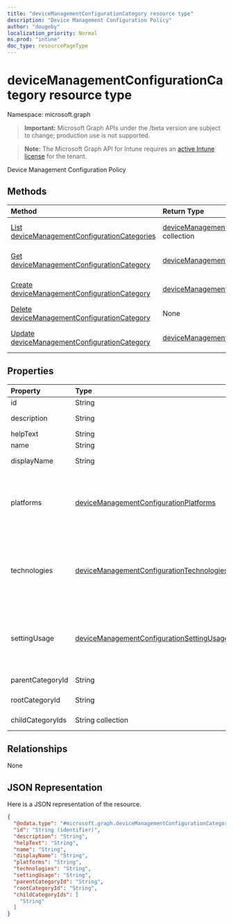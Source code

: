 ```yaml
---
title: "deviceManagementConfigurationCategory resource type"
description: "Device Management Configuration Policy"
author: "dougeby"
localization_priority: Normal
ms.prod: "intune"
doc_type: resourcePageType
---
```


# deviceManagementConfigurationCategory resource type

Namespace: microsoft.graph

> **Important:** Microsoft Graph APIs under the /beta version are subject to change; production use is not supported.

> **Note:** The Microsoft Graph API for Intune requires an [active Intune license](https://go.microsoft.com/fwlink/?linkid=839381) for the tenant.

Device Management Configuration Policy

## Methods
|Method|Return Type|Description|
|:---|:---|:---|
|[List deviceManagementConfigurationCategories](../api/intune-deviceconfigv2-devicemanagementconfigurationcategory-list.md)|[deviceManagementConfigurationCategory](../resources/intune-deviceconfigv2-devicemanagementconfigurationcategory.md) collection|List properties and relationships of the [deviceManagementConfigurationCategory](../resources/intune-deviceconfigv2-devicemanagementconfigurationcategory.md) objects.|
|[Get deviceManagementConfigurationCategory](../api/intune-deviceconfigv2-devicemanagementconfigurationcategory-get.md)|[deviceManagementConfigurationCategory](../resources/intune-deviceconfigv2-devicemanagementconfigurationcategory.md)|Read properties and relationships of the [deviceManagementConfigurationCategory](../resources/intune-deviceconfigv2-devicemanagementconfigurationcategory.md) object.|
|[Create deviceManagementConfigurationCategory](../api/intune-deviceconfigv2-devicemanagementconfigurationcategory-create.md)|[deviceManagementConfigurationCategory](../resources/intune-deviceconfigv2-devicemanagementconfigurationcategory.md)|Create a new [deviceManagementConfigurationCategory](../resources/intune-deviceconfigv2-devicemanagementconfigurationcategory.md) object.|
|[Delete deviceManagementConfigurationCategory](../api/intune-deviceconfigv2-devicemanagementconfigurationcategory-delete.md)|None|Deletes a [deviceManagementConfigurationCategory](../resources/intune-deviceconfigv2-devicemanagementconfigurationcategory.md).|
|[Update deviceManagementConfigurationCategory](../api/intune-deviceconfigv2-devicemanagementconfigurationcategory-update.md)|[deviceManagementConfigurationCategory](../resources/intune-deviceconfigv2-devicemanagementconfigurationcategory.md)|Update the properties of a [deviceManagementConfigurationCategory](../resources/intune-deviceconfigv2-devicemanagementconfigurationcategory.md) object.|

## Properties
|Property|Type|Description|
|:---|:---|:---|
|id|String|Identifier for item|
|description|String|Description of the item|
|helpText|String|Help text of the item|
|name|String|Name of the item|
|displayName|String|Display name of the item|
|platforms|[deviceManagementConfigurationPlatforms](../resources/intune-deviceconfigv2-devicemanagementconfigurationplatforms.md)|Platforms types, which settings in the category have. Possible values are: `none`, `macOS`, `windows10X`, `windows10`.|
|technologies|[deviceManagementConfigurationTechnologies](../resources/intune-deviceconfigv2-devicemanagementconfigurationtechnologies.md)|Technologies types, which settings in the category have. Possible values are: `none`, `mdm`, `windows10XManagement`, `configManager`, `microsoftSense`.|
|settingUsage|[deviceManagementConfigurationSettingUsage](../resources/intune-deviceconfigv2-devicemanagementconfigurationsettingusage.md)|Indicates that the category contains settings that are used for Compliance or Configuration. Possible values are: `none`, `configuration`.|
|parentCategoryId|String|Parent id of the category.|
|rootCategoryId|String|Root id of the category.|
|childCategoryIds|String collection|List of child ids of the category.|

## Relationships
None

## JSON Representation
Here is a JSON representation of the resource.
<!-- {
  "blockType": "resource",
  "keyProperty": "id",
  "@odata.type": "microsoft.graph.deviceManagementConfigurationCategory"
}
-->
``` json
{
  "@odata.type": "#microsoft.graph.deviceManagementConfigurationCategory",
  "id": "String (identifier)",
  "description": "String",
  "helpText": "String",
  "name": "String",
  "displayName": "String",
  "platforms": "String",
  "technologies": "String",
  "settingUsage": "String",
  "parentCategoryId": "String",
  "rootCategoryId": "String",
  "childCategoryIds": [
    "String"
  ]
}
```





